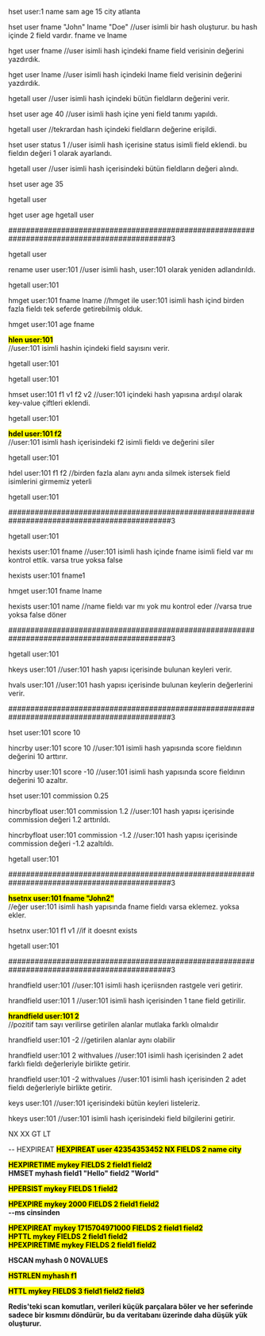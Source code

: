 hset user:1 name sam age 15 city atlanta

hset user fname "John" lname "Doe"
//user isimli bir hash oluşturur. bu hash içinde 2 field vardır. fname ve lname

hget user fname
//user isimli hash içindeki fname field verisinin değerini yazdırdık.

hget user lname
//user isimli hash içindeki lname field verisinin değerini yazdırdık.

hgetall user
//user isimli hash içindeki bütün fieldların değerini verir.

hset user age 40
//user isimli hash içine yeni field tanımı yapıldı.

hgetall user
//tekrardan hash içindeki fieldların değerine erişildi.

hset user status 1
//user isimli hash içerisine status isimli field eklendi. bu fieldın değeri 1 olarak ayarlandı.

hgetall user
//user isimli hash içerisindeki bütün fieldların değeri alındı.

hset user age 35

hgetall user

hget user age
hgetall user

#############################################################################################3


hgetall user

rename user user:101
//user isimli hash, user:101 olarak yeniden adlandırıldı.

hgetall user:101

hmget user:101 fname lname
//hmget ile user:101 isimli hash içind birden fazla fieldı tek seferde getirebilmiş olduk.

hmget user:101 age fname


<b><mark>hlen user:101</mark></b><br>
//user:101 isimli hashin içindeki field sayısını verir.

hgetall user:101

hgetall user:101


hmset user:101 f1 v1 f2 v2
//user:101 içindeki hash yapısına ardışıl olarak key-value çiftleri eklendi.


hgetall user:101

<b><mark>hdel user:101 f2</mark></b><br>
//user:101 isimli hash içerisindeki f2 isimli fieldı ve değerini siler

hgetall user:101


hdel user:101 f1 f2
//birden fazla alanı aynı anda silmek istersek field isimlerini girmemiz yeterli

hgetall user:101

#############################################################################################3

hgetall user:101

hexists user:101 fname
//user:101 isimli hash içinde fname isimli field var mı kontrol ettik. varsa true yoksa false

hexists user:101 fname1

hmget user:101 fname lname

hexists user:101 name
//name fieldı var mı yok mu kontrol eder
//varsa true yoksa false döner

#############################################################################################3

hgetall user:101

hkeys user:101
//user:101 hash yapısı içerisinde bulunan keyleri verir.

hvals user:101
//user:101 hash yapısı içerisinde bulunan keylerin değerlerini verir.

#############################################################################################3

hset user:101 score 10

hincrby user:101 score 10
//user:101 isimli hash yapısında score fieldının değerini 10 arttırır.

hincrby user:101 score -10
//user:101 isimli hash yapısında score fieldının değerini 10 azaltır.


hset user:101 commission 0.25

hincrbyfloat user:101 commission 1.2
//user:101 hash yapısı içerisinde commission değeri 1.2 arttırıldı.

hincrbyfloat user:101 commission -1.2
//user:101 hash yapısı içerisinde commission değeri -1.2 azaltıldı.

hgetall user:101

#############################################################################################3

<b><mark>hsetnx user:101 fname "John2"</mark></b><br>
//eğer user:101 isimli hash yapısında fname fieldı varsa eklemez. yoksa ekler.

hsetnx user:101 f1 v1
//if it doesnt exists

hgetall user:101


#############################################################################################3


hrandfield user:101
//user:101 isimli hash içeriisnden rastgele veri getirir.

hrandfield user:101 1
//user:101 isimli hash içerisinden 1 tane field getirilir.

<b><mark>hrandfield user:101 2</mark></b><br>
//pozitif tam sayı verilirse getirilen alanlar mutlaka farklı olmalıdır

hrandfield user:101 -2
//getirilen alanlar aynı olabilir


hrandfield user:101 2 withvalues
//user:101 isimli hash içerisinden 2 adet farklı fieldı değerleriyle birlikte getirir.

hrandfield user:101 -2 withvalues
//user:101 isimli hash içerisinden 2 adet fieldı değerleriyle birlikte getirir.

keys user:101
//user:101 içerisindeki bütün keyleri listeleriz.

hkeys user:101
//user:101 isimli hash içerisindeki field bilgilerini getirir.



NX
XX
GT
LT

--  HEXPIREAT
<b><mark>HEXPIREAT user 42354353452 NX FIELDS 2 name city</mark></b><br>

<b><mark>HEXPIRETIME mykey FIELDS 2 field1 field2</mark><br>
HMSET myhash field1 "Hello" field2 "World"

<b><mark>HPERSIST mykey FIELDS 1 field2</mark></b><br>

<b><mark>HPEXPIRE mykey 2000 FIELDS 2 field1 field2</mark></b><br>
--ms cinsinden

<b><mark>HPEXPIREAT mykey 1715704971000 FIELDS 2 field1 field2</mark></b><br>
<b><mark>HPTTL mykey FIELDS 2 field1 field2</mark></b><br>
<b><mark>HPEXPIRETIME mykey FIELDS 2 field1 field2</mark></b><br>


HSCAN myhash 0 NOVALUES

<b><mark>HSTRLEN myhash f1</mark></b><br>

<b><mark>HTTL mykey FIELDS 3 field1 field2 field3</mark></b><br>


Redis'teki scan komutları, verileri küçük 
parçalara böler ve her seferinde sadece bir 
kısmını döndürür, 
bu da veritabanı üzerinde daha düşük yük 
oluşturur.












